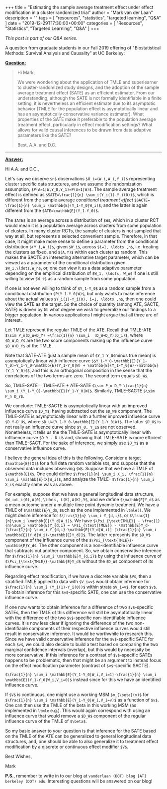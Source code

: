 +++
title = "Estimating the sample average treatment effect under effect modification in a cluster randomized trial"
author = "Mark van der Laan"
description = ""
tags = [
    "resources",
    "statistics",
    "targeted learning",
    "Q&A"
]
date = "2019-12-29T17:30:00+00:00"
categories = [
    "Resources",
    "Statistics",
    "Targeted Learning",
    "Q&A"
]
+++

_This post is part of our Q&A series._

A question from graduate students in our Fall 2019 offering of "Biostatistical
Methods: Survival Analysis and Causality" at UC Berkeley:

<u>**Question:**</u>

> Hi Mark,
>
> We were wondering about the application of TMLE and
> superlearner to cluster-randomized study designs, and the adoption of the
> sample average treatment effect (SATE) as an efficient estimator. From our
> understanding, although the SATE is not formally identifiable in a finite
> setting, it is nevertheless an efficient estimate due to its asymptotic
> behavior (TMLE for the population effect is asymptotically linear and has an
> asymptotically conservative variance estimator). What properties of the SATE
> make it preferable to the population average treatment effect, particularly
> in effect modification settings? What allows for valid causal inferences to
> be drawn from data adaptive parameters like the SATE?
>
> Best,
> A.A. and D.C.

---

<u>**Answer:**</u>


Hi A.A. and D.C.,

Let's say we observe `$n$`  observations `$O_i=(W_i,A_i,Y_i)$` representing
cluster specific data structures, and we assume the randomization assumption,
`$P(A=1|W,Y_0,Y_1)=P(A=1|W)$`. The sample average treatment effect is defined as
`$SATE=\frac{1}{n} \sum_i(Y_i(1)-Y_i(0))$`, which is different from the sample
average *conditional treatment effect* `$SACTE= \frac{1}{n} \sum_i
\mathbb{E}(Y_1-Y_0|W_i)$`, and the latter is again different from the
`$ATE=\mathbb{E}(Y_1-Y_0)$`.

The `$ATE$`  is an average across a distribution of `$W$`, which in a cluster
RCT would mean it is a population average across clusters from some population
of clusters. In many cluster RCTs, the sample of clusters is not sampled that
way at all, but represents a selected convenient sample. Therefore, in that
case, it might make more sense to define a parameter from the conditional
distribution `$(Y_i,A_i)$`, given `$W_i$`, across `$i=1, \ldots ,n$`, i.e. treating
the clusters as fixed, and `$(A,Y)$` within each cluster as random. This makes
the SACTE an interesting alternative target parameter, which can be viewed as
a parameter of the conditional distribution given `$W_1,\ldots,W_n$`, or, one can
view it as a data adaptive parameter depending on the empirical distribution of
`$W_1, \ldots, W_n$` if one is still willing to view `$W_i$` as a random sample
from some population.

If one is not even willing to think of `$Y_1-Y_0$` as a random sample from
a conditional distribution `$P(Y_1-Y_0|W)$`, but only wants to make inference
about the actual values `$Y_i(1)-Y_i(0), i=1, \ldots ,n$`, then one could view the
SATE as the target. So the choice of quantity (among ATE, SACTE, SATE) is driven
by till what degree we wish to generalize our findings to a bigger population.
In various applications I might argue that all three are of interest.

Let TMLE represent the regular TMLE of the ATE. Recall that TMLE-ATE `$\sim
P_n(D_W+D_Y) =\frac{1}{n} \sum_i  (D_W+D_Y)(O_i)$`, where `$D_W,D_Y$` are the
two score components making up the influence curve `$D_W+D_Y$` of the TMLE.

Note that SATE-ATE (just a sample mean of `$Y_1-Y_0$`minus true mean) is
asymptotically linear with influence curve
`$$Y_1-Y_0-\mathbb{E}(Y_1-Y_0)=Y_1-Y_0-\mathbb{E}(Y_1-Y_0|W) +
\mathbb{E}(Y_1-Y_0|W)-\mathbb{E}(Y_1-Y_0)$$`,
and this is an orthogonal composition in the sense that the correlations of the
two terms are zero. The second term equals `$D_W$`.

So, TMLE-SATE = TMLE-ATE + ATE-SATE `$\sim P_n D_Y-\frac{1}{n}
\sum_i (Y_1-Y_0)-\mathbb{E}(Y_1-Y_0|W)$`. Similarly, TMLE-SACTE
`$\sim P_n D_Y$`.

We conclude: TMLE-SACTE is asymptotically linear with an improved influence
curve `$D_Y$`, having subtracted out the `$D_W$` component. The TMLE-SATE is
asymptotically linear with a further improved influence curve `$D_Y-D_U$`, where
`$D_U=(Y_1-Y_0-\mathbb{E}(Y_1-Y_0|W)$`. The latter `$D_U$` is not really an
influence curve since `$Y_0, Y_1$` are not observed. Nonetheless, it tells us
the the TMLE-SATE is asymptotically linear with inflluence curve `$D_Y - D_U$`
and, showing that TMLE-SATE is more efficient than TMLE-SACT. For the sake of
inference, we simply use `$D_Y$` as a conservative influence curve.

I believe the general idea of this is the following. Consider a target
`$\mathbb{E}[X]$` for a full data random variable `$X$`, and suppose that the
observed data includes observing `$W$`. Suppose that we have a TMLE of
`$\mathbb{E}X$`. One could define `$\frac{1}{n} \sum_i X_i, \frac{1}{n} \sum_i
\mathbb{E}(X|W_i)$`, and analyze the TMLE- `$\frac{1}{n} \sum_i X_i$` exactly
same was as above.

For example, suppose that we have a general longitudinal data structure,
`$W_i=L_i(0),A(0),\ldots, L(K),A(K),Y$`, and we define `$\mathbb{E}Y_d$` as
a mean outcome under a multiple time point dynamic treatment. We have a TMLE of
`$\mathbb{E}Y_d$`, such as the one implemented in `ltmle()`. We might desire
inference for `$\frac{1}{n} \sum_i Y_{d,i}$`, or `$\frac{1}{n}\sum_i
\mathbb{E}(Y_d|W_i)$`. We have `$\Psi_{\text{TMLE}} - \frac{1}{n}\sum_i
\mathbb{E}Y_{d,i} = \Psi_{\text{TMLE}} - \mathbb{E}Y_d-[\frac{1}{n} \sum_i
Y_{d,i}-\mathbb{E}(Y_d|W_i)]-[\frac{1}{n} \sum_i
\mathbb{E}(Y_d|W_i)-\mathbb{E}Y_d)]$`. The latter represents the `$D_W$`
component of the influence curve of the `$\Psi_{\text{TMLE}}-\mathbb{E}Y_d$`.
The other component is a non-identifiable influence curve that subtracts out
another component. So, we obtain conservative inference for `$\frac{1}{n} \sum_i
\mathbb{E}Y_{d,i}$` by using the influence curve of
`$\Psi_{\text{TMLE}}-\mathbb{E}Y_d$` without the `$D_W$` component of its
influence curve.

Regarding effect modification, if we have a discrete variable `$V$`, then
a stratified TMLE applied to data with `$V_i=v$` would obtain inference for
`$\frac{1}{n} \sum_i (Y_i(1)-Y_i(0))$` within strata `$V_i=v$`, for each `$v$`.
To obtain inference for this `$v$`-specific SATE, one can use the conservative
influence curve.

If one now wants to obtain inference for a difference of two `$v$`-specific
SATEs, then the TMLE of this difference will still be asymptotically linear with
the difference of the two `$v$`-specific non-identifiable influence curves. It
is now less clear if ignoring the difference of the two non-identifiable
components of their respective influence curves would still result in
conservative inference. It would be worthwhile to research this. Since we have
valid conservative inference for the `$v$`-specific SATE for each `$v$`, we
could also decide to build a test based on comparing the two marginal confidence
intervals (overlap), but this would by necessity be more conservative. If this
inference for a contrast of `$v$`-specific SATEs happens to be problematic, then
that might be an argument to instead focus on the effect modification parameter
(contrast of `$v$`-specific SACTE).

`$\frac{1}{n} \sum_i \mathbb{E}(Y_1-Y_0|W_i,V_i=1)-\frac{1}{n} \sum_i
\mathbb{E}(Y_1-Y_0|W_i,V_i=0)$` instead since for this we have an identified
influence curve.

If `$V$` is continuous, one might use a working MSM `$m_{\beta}(v)$` for
`$\frac{1}{n} \sum_i \mathbb{E}(Y_1-Y_0|W_i,V_i=v)$` as a function of `$v$`.
One can then use the TMLE of the beta in this working MSM (as implemented in
`ltmle` e.g.). This would again correspond with using an influence curve that
would remove a `$D_W$` component of the regular influence curve of the TMLE of
`$\beta$`.

So my basic answer to your question is that inference for the SATE based on the
TMLE of the ATE can be generalized to general longitudinal data structures, and,
one should be able to also generalize it to treatment effect modification by
a discrete or continuous effect modifier `$V$`.

Best Wishes,

Mark

__P.S.__, remember to write in to our blog at `vanderlaan (DOT) blog [AT]
berkeley (DOT) edu`. Interesting questions will be answered on our blog!
